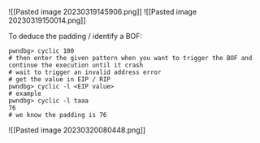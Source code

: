 ![[Pasted image 20230319145906.png]]
![[Pasted image 20230319150014.png]]

To deduce the padding / identify a BOF:
```
pwndbg> cyclic 100
# then enter the given pattern when you want to trigger the BOF and continue the execution until it crash
# wait to trigger an invalid address error
# get the value in EIP / RIP
pwndbg> cyclic -l <EIP value>
# example
pwndbg> cyclic -l taaa
76
# we know the padding is 76
```

![[Pasted image 20230320080448.png]]